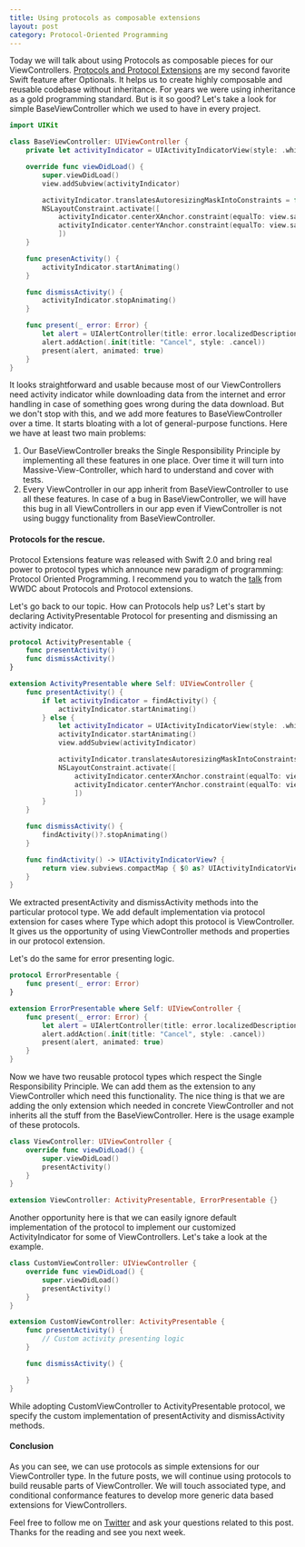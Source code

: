 ```yaml
---
title: Using protocols as composable extensions
layout: post
category: Protocol-Oriented Programming
---
```


Today we will talk about using Protocols as composable pieces for our ViewControllers. [Protocols and Protocol Extensions](/2019/01/23/maintaining-state-in-view-controllers) are my second favorite Swift feature after Optionals. It helps us to create highly composable and reusable codebase without inheritance. For years we were using inheritance as a gold programming standard. But is it so good? Let's take a look for simple BaseViewController which we used to have in every project.

```swift
import UIKit

class BaseViewController: UIViewController {
    private let activityIndicator = UIActivityIndicatorView(style: .whiteLarge)

    override func viewDidLoad() {
        super.viewDidLoad()
        view.addSubview(activityIndicator)

        activityIndicator.translatesAutoresizingMaskIntoConstraints = false
        NSLayoutConstraint.activate([
            activityIndicator.centerXAnchor.constraint(equalTo: view.safeAreaLayoutGuide.centerXAnchor),
            activityIndicator.centerYAnchor.constraint(equalTo: view.safeAreaLayoutGuide.centerYAnchor)
            ])
    }

    func presenActivity() {
        activityIndicator.startAnimating()
    }

    func dismissActivity() {
        activityIndicator.stopAnimating()
    }

    func present(_ error: Error) {
        let alert = UIAlertController(title: error.localizedDescription, message: nil, preferredStyle: .alert)
        alert.addAction(.init(title: "Cancel", style: .cancel))
        present(alert, animated: true)
    }
}
```

It looks straightforward and usable because most of our ViewControllers need activity indicator while downloading data from the internet and error handling in case of something goes wrong during the data download. But we don't stop with this, and we add more features to BaseViewController over a time. It starts bloating with a lot of general-purpose functions. Here we have at least two main problems:

1. Our BaseViewController breaks the Single Responsibility Principle by implementing all these features in one place. Over time it will turn into Massive-View-Controller, which hard to understand and cover with tests.
2. Every ViewController in our app inherit from BaseViewController to use all these features. In case of a bug in BaseViewController, we will have this bug in all ViewControllers in our app even if ViewController is not using buggy functionality from BaseViewController.

#### Protocols for the rescue.
Protocol Extensions feature was released with Swift 2.0 and bring real power to protocol types which announce new paradigm of programming: Protocol Oriented Programming. I recommend you to watch the [talk](https://developer.apple.com/videos/play/wwdc2015/408/) from WWDC about Protocols and Protocol extensions.

Let's go back to our topic. How can Protocols help us? Let's start by declaring ActivityPresentable Protocol for presenting and dismissing an activity indicator.

```swift
protocol ActivityPresentable {
    func presentActivity()
    func dismissActivity()
}

extension ActivityPresentable where Self: UIViewController {
    func presentActivity() {
        if let activityIndicator = findActivity() {
            activityIndicator.startAnimating()
        } else {
            let activityIndicator = UIActivityIndicatorView(style: .whiteLarge)
            activityIndicator.startAnimating()
            view.addSubview(activityIndicator)

            activityIndicator.translatesAutoresizingMaskIntoConstraints = false
            NSLayoutConstraint.activate([
                activityIndicator.centerXAnchor.constraint(equalTo: view.safeAreaLayoutGuide.centerXAnchor),
                activityIndicator.centerYAnchor.constraint(equalTo: view.safeAreaLayoutGuide.centerYAnchor)
                ])
        }
    }

    func dismissActivity() {
        findActivity()?.stopAnimating()
    }

    func findActivity() -> UIActivityIndicatorView? {
        return view.subviews.compactMap { $0 as? UIActivityIndicatorView }.first
    }
}
```

We extracted presentActivity and dismissActivity methods into the particular protocol type. We add default implementation via protocol extension for cases where Type which adopt this protocol is ViewController. It gives us the opportunity of using ViewController methods and properties in our protocol extension.

Let's do the same for error presenting logic.

```swift
protocol ErrorPresentable {
    func present(_ error: Error)
}

extension ErrorPresentable where Self: UIViewController {
    func present(_ error: Error) {
        let alert = UIAlertController(title: error.localizedDescription, message: nil, preferredStyle: .alert)
        alert.addAction(.init(title: "Cancel", style: .cancel))
        present(alert, animated: true)
    }
}
```

Now we have two reusable protocol types which respect the Single Responsibility Principle. We can add them as the extension to any ViewController which need this functionality. The nice thing is that we are adding the only extension which needed in concrete ViewController and not inherits all the stuff from the BaseViewController. Here is the usage example of these protocols.

```swift
class ViewController: UIViewController {
    override func viewDidLoad() {
        super.viewDidLoad()
        presentActivity()
    }
}

extension ViewController: ActivityPresentable, ErrorPresentable {}
```

Another opportunity here is that we can easily ignore default implementation of the protocol to implement our customized ActivityIndicator for some of ViewControllers. Let's take a look at the example.

```swift
class CustomViewController: UIViewController {
    override func viewDidLoad() {
        super.viewDidLoad()
        presentActivity()
    }
}

extension CustomViewController: ActivityPresentable {
    func presentActivity() {
        // Custom activity presenting logic
    }

    func dismissActivity() {

    }
}
```

While adopting CustomViewController to ActivityPresentable protocol, we specify the custom implementation of presentActivity and dismissActivity methods.

#### Conclusion
As you can see, we can use protocols as simple extensions for our ViewController type. In the future posts, we will continue using protocols to build reusable parts of ViewController. We will touch associated type, and conditional conformance features to develop more generic data based extensions for ViewControllers. 

Feel free to follow me on [Twitter](https://twitter.com/mecid) and ask your questions related to this post. Thanks for the reading and see you next week.